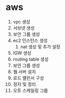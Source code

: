 # aws

1. vpc 생성
2. 서브넷 생성
3. 보안 그룹 생성
4. ec2 인스턴스 생성
   1. nat 생성 및 추가 설정
5. IGW 생성
6. routing table 생성
7. 보안 그룹 생성
8. 웹 서버 설치
9. 로드 밸런서 구성
10. 정지 및 정리
11. 오토 스케일링 그룹